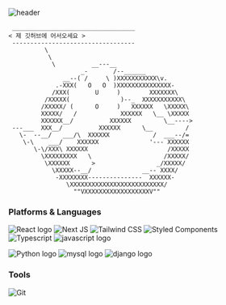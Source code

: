 ![header](https://capsule-render.vercel.app/api?type=waving&color=B4A7D6&height=200&section=header&text=iamjunyeong&fontSize=90&fontColor=5E5858)

```
 __________________________________
< 제 깃허브에 어서오세요 >
 ----------------------------------
          \
           \
            \          __---__
                    _-       /--______
               __--( /     \ )XXXXXXXXXXX\v.
             .-XXX(   O   O  )XXXXXXXXXXXXXXX-
            /XXX(       U     )        XXXXXXX\
          /XXXXX(              )--_  XXXXXXXXXXX\
         /XXXXX/ (      O     )   XXXXXX   \XXXXX\
         XXXXX/   /            XXXXXX   \__ \XXXXX
         XXXXXX__/          XXXXXX         \__---->
 ---___  XXX__/          XXXXXX      \__         /
   \-  --__/   ___/\  XXXXXX            /  ___--/=
    \-\    ___/    XXXXXX              '--- XXXXXX
       \-\/XXX\ XXXXXX                      /XXXXX
         \XXXXXXXXX   \                    /XXXXX/
          \XXXXXX      >                 _/XXXXX/
            \XXXXX--__/              __-- XXXX/
             -XXXXXXXX---------------  XXXXXX-
                \XXXXXXXXXXXXXXXXXXXXXXXXXX/
                  ""VXXXXXXXXXXXXXXXXXXV""
```

### Platforms & Languages
![React logo](https://img.shields.io/badge/React-61DAFB.svg?&style=for-the-badge&logo=React&logoColor=white)
![Next JS](https://img.shields.io/badge/Next.js-000000.svg?&style=for-the-badge&logo=Next.js&logoColor=white)
![Tailwind CSS](https://img.shields.io/badge/Tailwind%20CSS-06B6D4.svg?&style=for-the-badge&logo=Tailwind%20CSS&logoColor=white)
![Styled Components](https://img.shields.io/badge/styledcomponents-DB7093.svg?&style=for-the-badge&logo=Styled%20Components&logoColor=white)
![Typescript](https://img.shields.io/badge/Typescript-3178C6.svg?&style=for-the-badge&logo=Typescript&logoColor=white)
![javascript logo](https://img.shields.io/badge/javascript-F7DF1E.svg?&style=for-the-badge&logo=javascript&logoColor=white)

![Python logo](https://img.shields.io/badge/Python-3776AB.svg?&style=for-the-badge&logo=Python&logoColor=white)
![mysql logo](https://img.shields.io/badge/mysql-4479A1.svg?&style=for-the-badge&logo=mysql&logoColor=white)
![django logo](https://img.shields.io/badge/django-092E20.svg?&style=for-the-badge&logo=django&logoColor=white)



### Tools
![Git](https://img.shields.io/badge/Git-F05032.svg?&style=for-the-badge&logo=Git&logoColor=white)


